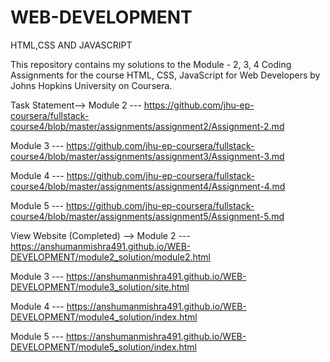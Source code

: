 # WEB-DEVELOPMENT
HTML,CSS AND JAVASCRIPT

This repository contains my solutions to the Module - 2, 3, 4 Coding Assignments for the course HTML, CSS, JavaScript for Web Developers by Johns Hopkins University on Coursera.

Task Statement-->
Module 2 --- https://github.com/jhu-ep-coursera/fullstack-course4/blob/master/assignments/assignment2/Assignment-2.md

Module 3 --- https://github.com/jhu-ep-coursera/fullstack-course4/blob/master/assignments/assignment3/Assignment-3.md

Module 4 --- https://github.com/jhu-ep-coursera/fullstack-course4/blob/master/assignments/assignment4/Assignment-4.md

Module 5 --- https://github.com/jhu-ep-coursera/fullstack-course4/blob/master/assignments/assignment5/Assignment-5.md

View Website (Completed) -->
Module 2 --- https://anshumanmishra491.github.io/WEB-DEVELOPMENT/module2_solution/module2.html

Module 3 --- https://anshumanmishra491.github.io/WEB-DEVELOPMENT/module3_solution/site.html

Module 4 --- https://anshumanmishra491.github.io/WEB-DEVELOPMENT/module4_solution/index.html

Module 5 --- https://anshumanmishra491.github.io/WEB-DEVELOPMENT/module5_solution/index.html

